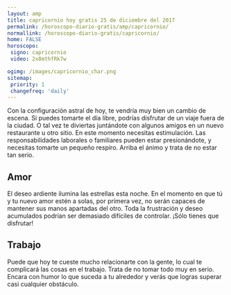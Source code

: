 ```yaml
---
layout: amp
title: capricornio hoy gratis 25 de diciembre del 2017 
permalink: /horoscopo-diario-gratis/amp/capricornio/
normallink: /horoscopo-diario-gratis/capricornio/
home: FALSE
horoscopo:
 signo: capricornio
 video: 2x8mthfRk7w

ogimg: /images/capricornio_char.png
sitemap:
 priority: 1
 changefreq: 'daily'
---
```



Con la configuración astral de hoy, te vendría muy bien un cambio de escena. Si puedes tomarte el día libre, podrías disfrutar de un viaje fuera de la ciudad. O tal vez te diviertas juntándote con algunos amigos en un nuevo restaurante u otro sitio. En este momento necesitas estimulación. Las responsabilidades laborales o familiares pueden estar presionándote, y necesitas tomarte un pequeño respiro. Arriba el ánimo y trata de no estar tan serio.

## Amor

El deseo ardiente ilumina las estrellas esta noche. En el momento en que tú y tu nuevo amor estén a solas, por primera vez, no serán capaces de mantener sus manos apartadas del otro. Toda la frustración y deseo acumulados podrían ser demasiado difíciles de controlar. ¡Sólo tienes que disfrutar!

## Trabajo

Puede que hoy te cueste mucho relacionarte con la gente, lo cual te complicará las cosas en el trabajo. Trata de no tomar todo muy en serio. Encara con humor lo que suceda a tu alrededor y verás que logras superar casi cualquier obstáculo.